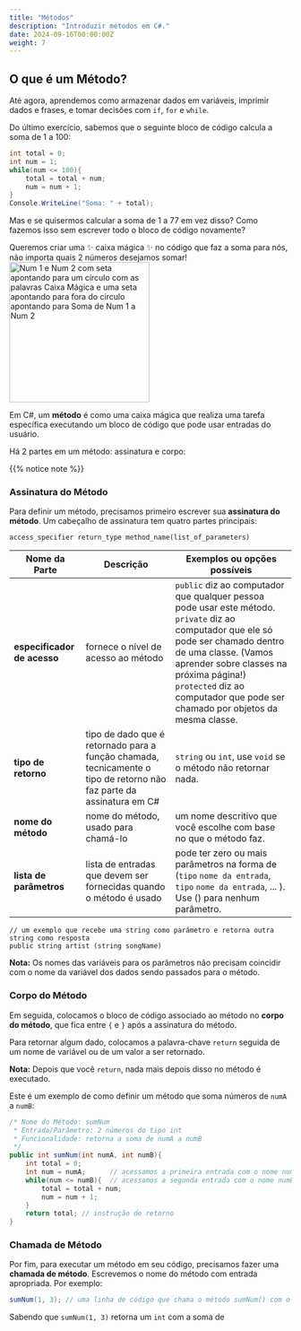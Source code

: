 ```yaml
---
title: "Métodos"
description: "Introduzir métodos em C#."
date: 2024-09-16T00:00:00Z
weight: 7
---
```


## O que é um Método?

Até agora, aprendemos como armazenar dados em variáveis, imprimir dados e frases, e tomar decisões com `if`, `for` e `while`.

Do último exercício, sabemos que o seguinte bloco de código calcula a soma de 1 a 100:

```C#
int total = 0;
int num = 1;
while(num <= 100){
    total = total + num;
    num = num + 1;
}
Console.WriteLine("Soma: " + total);
```

Mas e se quisermos calcular a soma de 1 a 77 em vez disso? Como fazemos isso sem escrever todo o bloco de código novamente?

Queremos criar uma ✨ caixa mágica ✨ no código que faz a soma para nós, não importa quais 2 números desejamos somar!
<img src="../images/method.png" height="250" alt="Num 1 e Num 2 com seta apontando para um círculo com as palavras Caixa Mágica e uma seta apontando para fora do círculo apontando para Soma de Num 1 a Num 2"/>

Em C#, um **método** é como uma caixa mágica que realiza uma tarefa específica executando um bloco de código que pode usar entradas do usuário.

Há 2 partes em um método: assinatura e corpo:

{{% notice note %}}
### Assinatura do Método

Para definir um método, precisamos primeiro escrever sua <b>assinatura do método</b>. Um cabeçalho de assinatura tem quatro partes principais:

```
access_specifier return_type method_name(list_of_parameters)
```

**Nome da Parte** | **Descrição** | **Exemplos ou opções possíveis**
----|----|----
**especificador de acesso** | fornece o nível de acesso ao método  | `public` diz ao computador que qualquer pessoa pode usar este método. `private` diz ao computador que ele só pode ser chamado dentro de uma classe. (Vamos aprender sobre classes na próxima página!) `protected` diz ao computador que pode ser chamado por objetos da mesma classe.
**tipo de retorno** | tipo de dado que é retornado para a função chamada, tecnicamente o tipo de retorno não faz parte da assinatura em C#  | `string` ou `int`, use `void` se o método não retornar nada.
**nome do método** | nome do método, usado para chamá-lo | um nome descritivo que você escolhe com base no que o método faz.
**lista de parâmetros** | lista de entradas que devem ser fornecidas quando o método é usado | pode ter zero ou mais parâmetros na forma de (`tipo` `nome da entrada`, `tipo` `nome da entrada`, ... ). Use () para nenhum parâmetro.

```
// um exemplo que recebe uma string como parâmetro e retorna outra string como resposta
public string artist (string songName)
```
**Nota:** Os nomes das variáveis para os parâmetros não precisam coincidir com o nome da variável dos dados sendo passados para o método.

### Corpo do Método

Em seguida, colocamos o bloco de código associado ao método no **corpo do método**, que fica entre `{` e `}` após a assinatura do método.

Para retornar algum dado, colocamos a palavra-chave `return` seguida de um nome de variável ou de um valor a ser retornado.

**Nota:** Depois que você `return`, nada mais depois disso no método é executado.

Este é um exemplo de como definir um método que soma números de `numA` a `numB`:

```c#
/* Nome do Método: sumNum
 * Entrada/Parâmetro: 2 números do tipo int
 * Funcionalidade: retorna a soma de numA a numB
 */
public int sumNum(int numA, int numB){
    int total = 0;
    int num = numA;      // acessamos a primeira entrada com o nome numA
    while(num <= numB){  // acessamos a segunda entrada com o nome numB
        total = total + num;
        num = num + 1;
    }
    return total; // instrução de retorno
}
```

### Chamada de Método

Por fim, para executar um método em seu código, precisamos fazer uma **chamada de método**. Escrevemos o nome do método com entrada apropriada.
Por exemplo:

```C#
sumNum(1, 3); // uma linha de código que chama o método sumNum() com o valor de retorno 6
```

Sabendo que `sumNum(1, 3)` retorna um `int` com a soma de 